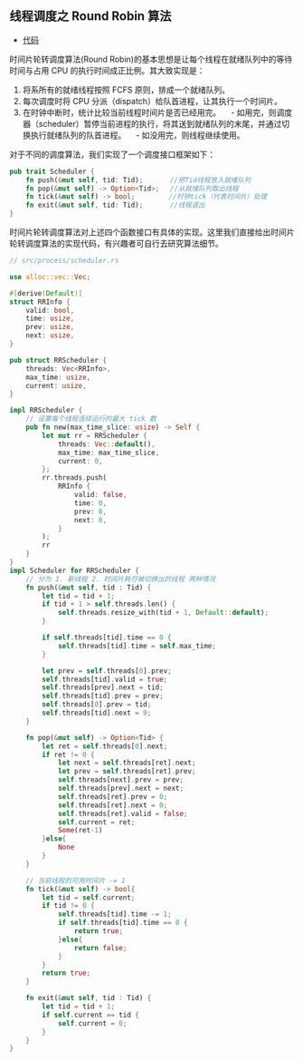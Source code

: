 ## 线程调度之 Round Robin 算法

- [代码][code]

时间片轮转调度算法(Round Robin)的基本思想是让每个线程在就绪队列中的等待时间与占用 CPU 的执行时间成正比例。其大致实现是：

1. 将系所有的就绪线程按照 FCFS 原则，排成一个就绪队列。
2. 每次调度时将 CPU 分派（dispatch）给队首进程，让其执行一个时间片。
3. 在时钟中断时，统计比较当前线程时间片是否已经用完。
   　- 如用完，则调度器（scheduler）暂停当前进程的执行，将其送到就绪队列的末尾，并通过切换执行就绪队列的队首进程。
   　- 如没用完，则线程继续使用。

对于不同的调度算法，我们实现了一个调度接口框架如下：

```rust
pub trait Scheduler {
    fn push(&mut self, tid: Tid);　　　　//把Tid线程放入就绪队列
    fn pop(&mut self) -> Option<Tid>;　 //从就绪队列取出线程
    fn tick(&mut self) -> bool;　　　　　//时钟tick（代表时间片）处理
    fn exit(&mut self, tid: Tid);　　　　//线程退出
}
```

时间片轮转调度算法对上述四个函数接口有具体的实现。这里我们直接给出时间片轮转调度算法的实现代码，有兴趣者可自行去研究算法细节。

```rust
// src/process/scheduler.rs

use alloc::vec::Vec;

#[derive(Default)]
struct RRInfo {
    valid: bool,
    time: usize,
    prev: usize,
    next: usize,
}

pub struct RRScheduler {
    threads: Vec<RRInfo>,
    max_time: usize,
    current: usize,
}

impl RRScheduler {
    // 设置每个线程连续运行的最大 tick 数
    pub fn new(max_time_slice: usize) -> Self {
        let mut rr = RRScheduler {
            threads: Vec::default(),
            max_time: max_time_slice,
            current: 0,
        };
        rr.threads.push(
            RRInfo {
                valid: false,
                time: 0,
                prev: 0,
                next: 0,
            }
        );
        rr
    }
}
impl Scheduler for RRScheduler {
    // 分为 1. 新线程 2. 时间片耗尽被切换出的线程 两种情况
    fn push(&mut self, tid : Tid) {
        let tid = tid + 1;
        if tid + 1 > self.threads.len() {
            self.threads.resize_with(tid + 1, Default::default);
        }

        if self.threads[tid].time == 0 {
            self.threads[tid].time = self.max_time;
        }

        let prev = self.threads[0].prev;
        self.threads[tid].valid = true;
        self.threads[prev].next = tid;
        self.threads[tid].prev = prev;
        self.threads[0].prev = tid;
        self.threads[tid].next = 0;
    }

    fn pop(&mut self) -> Option<Tid> {
        let ret = self.threads[0].next;
        if ret != 0 {
            let next = self.threads[ret].next;
            let prev = self.threads[ret].prev;
            self.threads[next].prev = prev;
            self.threads[prev].next = next;
            self.threads[ret].prev = 0;
            self.threads[ret].next = 0;
            self.threads[ret].valid = false;
            self.current = ret;
            Some(ret-1)
        }else{
            None
        }
    }

    // 当前线程的可用时间片 -= 1
    fn tick(&mut self) -> bool{
        let tid = self.current;
        if tid != 0 {
            self.threads[tid].time -= 1;
            if self.threads[tid].time == 0 {
                return true;
            }else{
                return false;
            }
        }
        return true;
    }

    fn exit(&mut self, tid : Tid) {
        let tid = tid + 1;
        if self.current == tid {
            self.current = 0;
        }
    }
}
```

[code]: https://github.com/rcore-os/rCore_tutorial/tree/ch7-pa4
